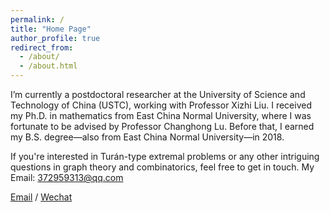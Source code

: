 ```yaml
---
permalink: /
title: "Home Page"
author_profile: true
redirect_from: 
  - /about/
  - /about.html
---
```


I’m currently a postdoctoral researcher at the University of Science and Technology of China (USTC), working with Professor Xizhi Liu. I received my Ph.D. in mathematics from East China Normal University, where I was fortunate to be advised by Professor Changhong Lu. Before that, I earned my B.S. degree—also from East China Normal University—in 2018.

If you're interested in Turán-type extremal problems or any other intriguing questions in graph theory and combinatorics, feel free to get in touch. My Email: 372959313@qq.com

[Email](mailto:372959313@qq.com) / [Wechat](images/wechat.jpg)
